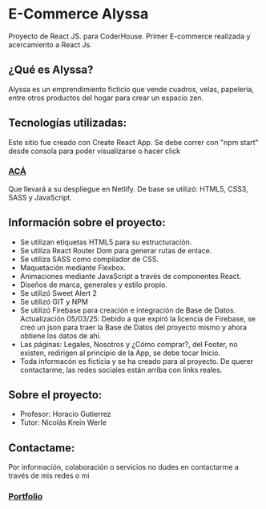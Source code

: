 # E-Commerce Alyssa

Proyecto de React JS. para CoderHouse. Primer E-commerce realizada y acercamiento a React Js.

## ¿Qué es Alyssa?

Alyssa es un emprendimiento ficticio que vende cuadros, velas, papelería, entre otros productos del hogar para crear un espacio zen.

## Tecnologías utilizadas:

Este sitio fue creado con Create React App. Se debe correr con "npm start" desde consola para poder visualizarse o hacer click
### [ACÁ](https://ecommerce-react-alyssa-andreaguinder.netlify.app/)
Que llevará a su despliegue en Netlify. De base se utilizó: HTML5, CSS3, SASS y JavaScript.

## Información sobre el proyecto:

* Se utilizan etiquetas HTML5 para su estructuración.
* Se utiliza React Router Dom para generar rutas de enlace.
* Se utiliza SASS como compilador de CSS.
* Maquetación mediante Flexbox.
* Animaciones mediante JavaScript a través de componentes React.
* Diseños de marca, generales y estilo propio.
* Se utilizó Sweet Alert 2
* Se utilizó GIT y NPM
* Se utilizó Firebase para creación e integración de Base de Datos. Actualización 05/03/25: Debido a que expiró la licencia de Firebase, se creó un json para traer la Base de Datos del proyecto mismo y ahora obtiene los datos de ahí.
* Las páginas: Legales, Nosotros y ¿Cómo comprar?, del Footer, no existen, redirigen al principio de la App, se debe tocar Inicio.
* Toda informacón es ficticia y se ha creado para al proyecto. De querer contactarme, las redes sociales están arriba con links reales.

## Sobre el proyecto:
* Profesor: Horacio Gutierrez
* Tutor: Nicolás Krein Werle

## Contactame:

Por información, colaboración o servicios no dudes en contactarme a través de mis redes o mi
### [Portfolio](https://andreaguinder.github.io/portfolio-guinderandrea/)
